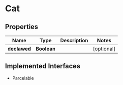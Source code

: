 

# Cat


## Properties

| Name | Type | Description | Notes |
|------------ | ------------- | ------------- | -------------|
|**declawed** | **Boolean** |  |  [optional] |


## Implemented Interfaces

* Parcelable


